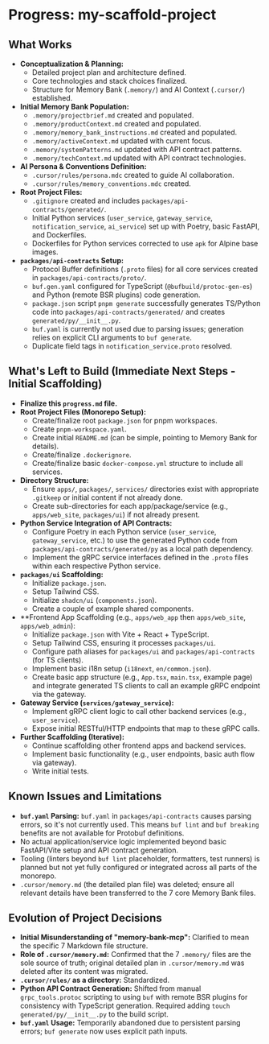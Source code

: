 # Progress: my-scaffold-project

## What Works
- **Conceptualization & Planning:**
    - Detailed project plan and architecture defined.
    - Core technologies and stack choices finalized.
    - Structure for Memory Bank (`.memory/`) and AI Context (`.cursor/`) established.
- **Initial Memory Bank Population:**
    - `.memory/projectbrief.md` created and populated.
    - `.memory/productContext.md` created and populated.
    - `.memory/memory_bank_instructions.md` created and populated.
    - `.memory/activeContext.md` updated with current focus.
    - `.memory/systemPatterns.md` updated with API contract patterns.
    - `.memory/techContext.md` updated with API contract technologies.
- **AI Persona & Conventions Definition:**
    - `.cursor/rules/persona.mdc` created to guide AI collaboration.
    - `.cursor/rules/memory_conventions.mdc` created.
- **Root Project Files:**
    - `.gitignore` created and includes `packages/api-contracts/generated/`.
    - Initial Python services (`user_service`, `gateway_service`, `notification_service`, `ai_service`) set up with Poetry, basic FastAPI, and Dockerfiles.
    - Dockerfiles for Python services corrected to use `apk` for Alpine base images.
- **`packages/api-contracts` Setup:**
    - Protocol Buffer definitions (`.proto` files) for all core services created in `packages/api-contracts/proto/`.
    - `buf.gen.yaml` configured for TypeScript (`@bufbuild/protoc-gen-es`) and Python (remote BSR plugins) code generation.
    - `package.json` script `pnpm generate` successfully generates TS/Python code into `packages/api-contracts/generated/` and creates `generated/py/__init__.py`.
    - `buf.yaml` is currently not used due to parsing issues; generation relies on explicit CLI arguments to `buf generate`.
    - Duplicate field tags in `notification_service.proto` resolved.

## What's Left to Build (Immediate Next Steps - Initial Scaffolding)
- **Finalize this `progress.md` file.**
- **Root Project Files (Monorepo Setup):**
    - Create/finalize root `package.json` for pnpm workspaces.
    - Create `pnpm-workspace.yaml`.
    - Create initial `README.md` (can be simple, pointing to Memory Bank for details).
    - Create/finalize `.dockerignore`.
    - Create/finalize basic `docker-compose.yml` structure to include all services.
- **Directory Structure:**
    - Ensure `apps/`, `packages/`, `services/` directories exist with appropriate `.gitkeep` or initial content if not already done.
    - Create sub-directories for each app/package/service (e.g., `apps/web_site`, `packages/ui`) if not already present.
- **Python Service Integration of API Contracts:**
    - Configure Poetry in each Python service (`user_service`, `gateway_service`, etc.) to use the generated Python code from `packages/api-contracts/generated/py` as a local path dependency.
    - Implement the gRPC service interfaces defined in the `.proto` files within each respective Python service.
- **`packages/ui` Scaffolding:**
    - Initialize `package.json`.
    - Setup Tailwind CSS.
    - Initialize `shadcn/ui` (`components.json`).
    - Create a couple of example shared components.
- **Frontend App Scaffolding (e.g., `apps/web_app` then `apps/web_site`, `apps/web_admin`):
    - Initialize `package.json` with Vite + React + TypeScript.
    - Setup Tailwind CSS, ensuring it processes `packages/ui`.
    - Configure path aliases for `packages/ui` and `packages/api-contracts` (for TS clients).
    - Implement basic i18n setup (`i18next`, `en/common.json`).
    - Create basic app structure (e.g., `App.tsx`, `main.tsx`, example page) and integrate generated TS clients to call an example gRPC endpoint via the gateway.
- **Gateway Service (`services/gateway_service`):**
    - Implement gRPC client logic to call other backend services (e.g., `user_service`).
    - Expose initial RESTful/HTTP endpoints that map to these gRPC calls.
- **Further Scaffolding (Iterative):**
    - Continue scaffolding other frontend apps and backend services.
    - Implement basic functionality (e.g., user endpoints, basic auth flow via gateway).
    - Write initial tests.

## Known Issues and Limitations
- **`buf.yaml` Parsing:** `buf.yaml` in `packages/api-contracts` causes parsing errors, so it's not currently used. This means `buf lint` and `buf breaking` benefits are not available for Protobuf definitions.
- No actual application/service logic implemented beyond basic FastAPI/Vite setup and API contract generation.
- Tooling (linters beyond `buf lint` placeholder, formatters, test runners) is planned but not yet fully configured or integrated across all parts of the monorepo.
- `.cursor/memory.md` (the detailed plan file) was deleted; ensure all relevant details have been transferred to the 7 core Memory Bank files.

## Evolution of Project Decisions
- **Initial Misunderstanding of "memory-bank-mcp":** Clarified to mean the specific 7 Markdown file structure.
- **Role of `.cursor/memory.md`:** Confirmed that the 7 `.memory/` files are the sole source of truth; original detailed plan in `.cursor/memory.md` was deleted after its content was migrated.
- **`.cursor/rules/` as a directory:** Standardized.
- **Python API Contract Generation:** Shifted from manual `grpc_tools.protoc` scripting to using `buf` with remote BSR plugins for consistency with TypeScript generation. Required adding `touch generated/py/__init__.py` to the build script.
- **`buf.yaml` Usage:** Temporarily abandoned due to persistent parsing errors; `buf generate` now uses explicit path inputs. 